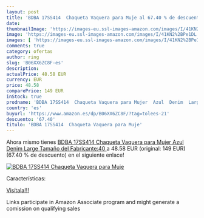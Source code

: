 ```yaml
---
layout: post
title: 'BDBA 17SS414  Chaqueta Vaquera para Muje al 67.40 % de descuento'
date: 
thumbnailImage: 'https://images-eu.ssl-images-amazon.com/images/I/41KN2%2BPe1DL._SL200_.jpg'
image: 'https://images-eu.ssl-images-amazon.com/images/I/41KN2%2BPe1DL._SL200_.jpg'
images: [ 'https://images-eu.ssl-images-amazon.com/images/I/41KN2%2BPe1DL._SL200_.jpg' ]
comments: true
category: ofertas
author: ring
slug: 'B06XX6ZC8F-es'
description:
actualPrice: 48.58 EUR
currency: EUR
price: 48.58
comparePrice: 149 EUR
inStock: true
prodname: 'BDBA 17SS414  Chaqueta Vaquera para Mujer  Azul  Denim  Large  Tamaño del Fabricante:40 '
country: 'es'
buyurl: 'https://www.amazon.es/dp/B06XX6ZC8F/?tag=tolees-21'
descuento: '67.40'
titulo: 'BDBA 17SS414  Chaqueta Vaquera para Muje'
---
```


Ahora mismo tienes [BDBA 17SS414  Chaqueta Vaquera para Mujer  Azul  Denim  Large  Tamaño del Fabricante:40 ](https://www.amazon.es/dp/B06XX6ZC8F/?tag=tolees-21) a 48.58 EUR (original: 149 EUR) (67.40 %  de descuento) en el siguiente enlace!

[![BDBA 17SS414  Chaqueta Vaquera para Muje](https://images-eu.ssl-images-amazon.com/images/I/41KN2%2BPe1DL._SL200_.jpg)](https://www.amazon.es/dp/B06XX6ZC8F/?tag=tolees-21)

Características:


[Visítala!!!](https://www.amazon.es/dp/B06XX6ZC8F/?tag=tolees-21)

Links participate in Amazon Associate program and might generate a comission on qualifying sales
